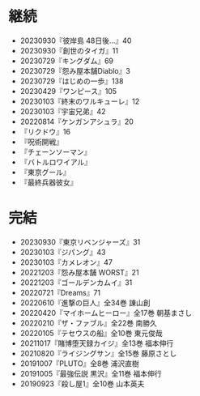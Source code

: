 # 継続
* 20230930『彼岸島 48日後…』40
* 20230930『創世のタイガ』11
* 20230729『キングダム』69
* 20230729『怨み屋本舗Diablo』3
* 20230729『はじめの一歩』138
* 20230429『ワンピース』105
* 20230103『終末のワルキューレ』12
* 20230103『宇宙兄弟』42
* 20220814『ケンガンアシュラ』20
* 『リクドウ』16
* 『呪術開戦』
* 『チェーンソーマン』
* 『バトルロワイアル』
* 『東京グール』
* 『最終兵器彼女』

# 完結
* 20230930『東京リベンジャーズ』31
* 20230103『ジパング』43
* 20230103『カメレオン』47
* 20221203『怨み屋本舗 WORST』21
* 20221203『ゴールデンカムイ』31
* 20220721『Dreams』71
* 20220610『進撃の巨人』全34巻 諌山創
* 20220420『マイホームヒーロー』全17巻 朝基まさし
* 20220210『ザ・ファブル』全22巻 南勝久
* 20220105『テセウスの船』全10巻 東元俊哉
* 20211017『賭博堕天録カイジ』全13巻 福本伸行
* 20210820『ライジングサン』全15巻 藤原さとし
* 20191007『PLUTO』全8巻 浦沢直樹
* 20191005『最強伝説 黒沢』全11巻 福本伸行
* 20190923『殺し屋1』全10巻 山本英夫

